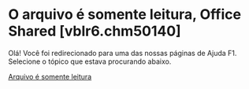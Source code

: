 
# O arquivo é somente leitura, Office Shared [vblr6.chm50140]

Olá! Você foi redirecionado para uma das nossas páginas de Ajuda F1. Selecione o tópico que estava procurando abaixo.

[Arquivo é somente leitura](http://msdn.microsoft.com/library/fb987a93-8e45-41a0-4bd2-6c75357bcbc1%28Office.15%29.aspx)
